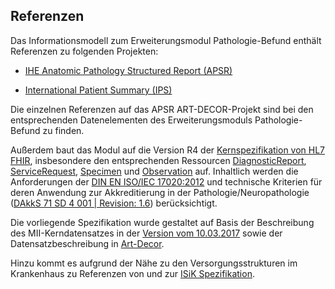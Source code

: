 ## Referenzen

Das Informationsmodell zum Erweiterungsmodul Pathologie-Befund enthält Referenzen zu folgenden Projekten: 

* [IHE Anatomic Pathology Structured Report (APSR)](https://wiki.ihe.net/index.php/Anatomic_Pathology_Structured_Report) 

* [International Patient Summary (IPS)](http://hl7.org/fhir/uv/ips/history.html)

Die einzelnen Referenzen auf das APSR ART-DECOR-Projekt sind bei den entsprechenden Datenelementen des Erweiterungsmoduls Pathologie-Befund zu finden. 

Außerdem baut das Modul auf die Version R4 der [Kernspezifikation von HL7 FHIR](http://hl7.org/fhir/r4), insbesondere den entsprechenden Ressourcen [DiagnosticReport](http://hl7.org/fhir/r4/diagnosticreport.html), [ServiceRequest](http://hl7.org/fhir/r4/servicerequest.html), [Specimen](http://hl7.org/fhir/r4/specimen.html) und [Observation](http://hl7.org/fhir/r4/observation.html) auf. Inhaltlich werden die Anforderungen der [DIN EN ISO/IEC 17020:2012](https://www.din.de/de/mitwirken/normenausschuesse/nqsz/veroeffentlichungen/wdc-beuth:din21:146320816) und technische Kriterien für deren Anwendung zur Akkreditierung in der Pathologie/Neuropathologie ([DAkkS 71 SD 4 001 | Revision: 1.6](https://www.dakks.de/files/Dokumentensuche/Dateien/71%20SD%204%20001_Anforderungskatalog%20Pathologie_20170428_v1.6.pdf)) berücksichtigt. 

Die vorliegende Spezifikation wurde gestaltet auf Basis der Beschreibung des MII-Kerndatensatzes in der [Version vom 10.03.2017](https://www.medizininformatik-initiative.de/sites/default/files/inline-files/MII_04_Kerndatensatz_1-0.pdf) sowie der Datensatzbeschreibung in [Art-Decor](https://art-decor.org/art-decor/decor-project--mide\-). 

Hinzu kommt es aufgrund der Nähe zu den Versorgungsstrukturen im Krankenhaus zu Referenzen von und zur [ISiK Spezifikation](https://simplifier.net/packages/de.gematik.isik-basismodul/2.0.5).
